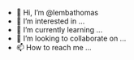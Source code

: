 - 👋 Hi, I’m @lembathomas
- 👀 I’m interested in ...
- 🌱 I’m currently learning ...
- 💞️ I’m looking to collaborate on ...
- 📫 How to reach me ...

<!---
lembathomas/lembathomas is a ✨ special ✨ repository because its `README.md` (this file) appears on your GitHub profile.
You can click the Preview link to take a look at your changes.
--->
